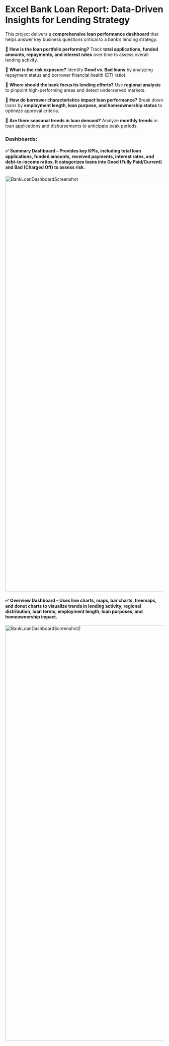 # **Excel Bank Loan Report: Data-Driven Insights for Lending Strategy** #

This project delivers a **comprehensive loan performance dashboard** that helps answer key business questions critical to a bank’s lending strategy.  

🔹 **How is the loan portfolio performing?** Track **total applications, funded amounts, repayments, and interest rates** over time to assess overall lending activity.  

🔹 **What is the risk exposure?** Identify **Good vs. Bad loans** by analyzing repayment status and borrower financial health (DTI ratio).  

🔹 **Where should the bank focus its lending efforts?** Use **regional analysis** to pinpoint high-performing areas and detect underserved markets.  

🔹 **How do borrower characteristics impact loan performance?** Break down loans by **employment length, loan purpose, and homeownership status** to optimize approval criteria.  

🔹 **Are there seasonal trends in loan demand?** Analyze **monthly trends** in loan applications and disbursements to anticipate peak periods.  

### **Dashboards:**  

#### ✅ **Summary Dashboard** – Provides key KPIs, including total loan applications, funded amounts, received payments, interest rates, and debt-to-income ratios. It categorizes loans into **Good (Fully Paid/Current)** and **Bad (Charged Off)** to assess risk.  

<img width="1317" alt="BankLoanDashboardScreenshot" src="https://github.com/user-attachments/assets/34bcb38a-9cef-4803-94fe-7e09887a2cf3" />


#### ✅ **Overview Dashboard** – Uses **line charts, maps, bar charts, treemaps, and donut charts** to visualize trends in lending activity, regional distribution, loan terms, employment length, loan purposes, and homeownership impact.  

<img width="1317" alt="BankLoanDashboardScreenshot2" src="https://github.com/user-attachments/assets/b627d534-7374-486a-a0b0-9a2cb6e0264a" />
